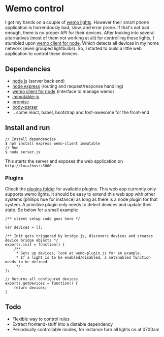 # Wemo control
I got my hands on a couple of [wemo lights](http://www.belkin.com/us/p/P-F7C033/). However their smart phone application is horrendously bad, slow, and error prone. If that's not bad enough, there is no proper API for their devices. After looking into several alternatives (most of them not working at all) for controlling these lights, I stumbled upon [wemo client for node](https://github.com/timonreinhard/wemo-client). Which detects all devices in my home network (even grouped lightbulbs). So, I started to build a little web application to control these devices.

## Dependencies
* [node js](https://nodejs.org/) (server back end)
* [node express](http://expressjs.com/) (routing and request/response handling)
* [wemo client for node](https://github.com/timonreinhard/wemo-client) (interface to manage wemo)
* [immutable-js](https://github.com/facebook/immutable-js) 
* [promise](https://www.npmjs.com/package/promise)
* [body-parser](https://www.npmjs.com/package/body-parser-json)
* .. some react, babel, bootstrap and font-awesome for the front-end

## Install and run

    // Install dependencies
    $ npm install express wemo-client immutable
    // Run
    $ node server.js

This starts the server and exposes the web application on ```http://localhost:3000```

### Plugins

Check the [plugins folder](https://github.com/aspic/wemo-control/tree/master/plugins) for available plugins. This web app currently only supports wemo lights. It should be easy to extend this web app with other systems (phillips hue for instance) as long as there is a node plugin for that system. A primitive plugin only needs to detect devices and update their state. Se below for a small example:

```
/** client setup code goes here */
..
var devices = [];

/** Init gets triggered by bridge.js, discovers devices and creates device bridge objects */ 
exports.init = function() {
    /**
     * Sets up devices, look at wemo-plugin.js for an example.
     * If a light is to be enabled/disabled, a setEnabled function needs to be defined 
     */
};

// Returns all configured devices
exports.getDevices = function() {
    return devices;
}
```

## Todo
* Flexible way to control rules
* Extract frontend-stuff into a distable dependency
* Periodically controllable modes, for instance turn all lights on at 0700am
